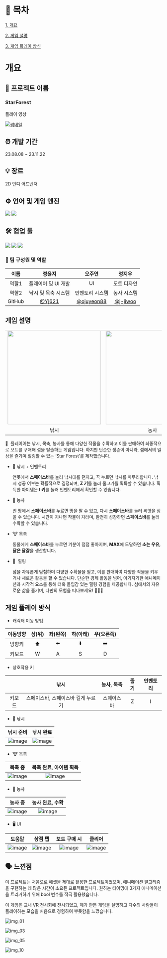 # 📄 목차

[1. 개요](#개요)

[2. 게임 설명](#게임-설명)

[3. 게임 플레이 방식](#게임-플레이-방식)


# 개요

## 📌 프로젝트 이름

### StarForest

플레이 영상

[![썸네일](https://github.com/user-attachments/assets/a70de0ad-9535-46e6-b307-1f61db89e7bf)](https://youtu.be/eCFEe33NQMQ?si=IQGRC9c_R8_SpHUM)

## ⏰ 개발 기간

23.08.08 ~ 23.11.22

## 💡 장르
2D 인디 어드벤쳐

## ⚙️ **언어 및 게임 엔진**

</div>
<img src="https://img.shields.io/badge/Unity-100000?style=for-the-badge&logo=unity&logoColor=white">
<img src="https://img.shields.io/badge/C%23-239120?style=for-the-badge&logo=c-sharp&logoColor=white">

</p>

## 🛠️ **협업 툴**
<img src="https://img.shields.io/badge/Notion-000000?style=for-the-badge&logo=notion&logoColor=white">

<img src="https://img.shields.io/badge/Discord-7289DA?style=for-the-badge&logo=discord&logoColor=white">

<img src="https://img.shields.io/badge/GitHub-100000?style=for-the-badge&logo=github&logoColor=white">


### **🧑 팀 구성원 및 역할**

| 이름 | 정윤지 | 오주연 | 정지우 |  
| :---: | :---: | :---: | :---: |
| 역할1 | 플레이어 및 UI 개발 | UI | 도트 디자인|  
| 역할2 | 낚시 및 목축 시스템 | 인벤토리 시스템 | 농사 시스템 |  
| GitHub |[@Yj621](https://github.com/Yj621) |[@ojuyeon88](https://github.com/ojuyeon88) |[@j-jiwoo](https://github.com/j-jiwoo) |

## 게임 설명
<table>
  <tr>
    <td><img src="https://github.com/Yj621/StarForest/assets/87031282/3f4e9c7b-c37f-4805-9ad3-47f8fc9c1f89" width="300"></td>
    <td><img src="https://github.com/Yj621/StarForest/assets/87031282/6487ecb2-4145-44e0-8fc3-1bcfe5aebdea" width="300"></td>
    <td><img src="https://github.com/Yj621/StarForest/assets/87031282/d8bc1a0a-7f6e-4f96-9cf0-c64880f1acd0" width="300"></td>
  </tr>
  <tr>
    <td align="center">낚시</td>
    <td align="center">농사</td>
    <td align="center">목축</td>
  </tr>
</table>

🌿  플레이어는 낚시, 목축, 농사를 통해 다양한 작물을 수확하고 이를 판매하여 최종적으로 보트를 구매해 섬을 탈출하는 게임입니다. 하지만 단순한 생존이 아니라, 섬에서의 일상을 즐기며 힐링할 수 있는 ‘Star Forest’를 제작했습니다.

- 🎣 낚시 + 인벤토리
  
    연못에서 **스페이스바**를 눌러 낚시대를 던지고, 꾹 누르면 낚시를 마무리합니다. 낚시 성공 여부는 확률적으로 결정되며, **Z 키**를 눌러 물고기를 획득할 수 있습니다.
    획득한 아이템은 **I 키**를 눌러 인벤토리에서 확인할 수 있습니다.

- 🌾 농사
  
    빈 땅에서 **스페이스바**를 누르면 땅을 팔 수 있고, 다시 **스페이스바**를 눌러 씨앗을 심을 수 있습니다.
    시간이 지나면 작물이 자라며, 완전히 성장하면 **스페이스바**를 눌러 수확할 수 있습니다.
    
- 🐮 목축
  
    동물에게 **스페이스바**를 누르면 기분이 점점 좋아지며, **MAX**에 도달하면 **소는 우유, 닭은 달걀**을 생산합니다.

- 🌱  힐링
  
    섬을 자유롭게 탐험하며 다양한 수확물을 얻고, 이를 판매하여 다양한 작물을 키우거나 새로운 활동을 할 수 있습니다.
    단순한 경제 활동을 넘어, 아기자기한 애니메이션과 시각적 요소를 통해 더욱 몰입감 있는 힐링 경험을 제공합니다.
    섬에서의 자유로운 삶을 즐기며, 나만의 모험을 떠나보세요! 🚣‍♂️🌿


## 게임 플레이 방식

- 캐릭터 이동 방법

| 이동방향 | 상(위) | 좌(왼쪽) | 하(아래) | 우(오른쪽) |
| :---: | :---: | :---: | :---: | :---: |
| 방향키 | ⬆️ | ⬅️ | ⬇️ | ➡️ |
| 키보드 | W | A | S | D |

- 상호작용 키

|       | 낚시 | 농사, 목축 | 줍기 | 인벤토리 |
| :---: | :---: | :---: | :---: | :---: |
| 키보드 | 스페이스바, 스페이스바 길게 누르기  | 스페이스바 | Z | I |

- 🎣 낚시

| 낚시 준비 | 낚시 완료 | 
| :---: | :---: | 
| ![image](https://github.com/user-attachments/assets/1c62f8ea-d2b0-4274-bb35-09f5b222104e) | ![image](https://github.com/user-attachments/assets/a24cc234-f675-4dea-975b-292be173654a)|

- 🐮 목축

| 목축 중 | 목축 완료, 아이템 획득 | 
| :---: | :---: | 
| ![image](https://github.com/user-attachments/assets/9a427d3f-7689-4ef3-b410-3b5d064a0780) | ![image](https://github.com/user-attachments/assets/521572a1-7dd8-466f-9c50-17d252537f34)|

- 🌾 농사

| 농사 중 | 농사 완료, 수확 | 
| :---: | :---: | 
| ![image](https://github.com/user-attachments/assets/f7014308-8486-4c0c-b0a5-51b36ddf8743) | ![image](https://github.com/user-attachments/assets/19a53512-7990-4f64-a442-c98930a82114)|

- 🖥️ UI

| 도움말 | 상점 탭 | 보트 구매 시 | 클리어 |  
| :---: | :---: | :---: | :---: | 
| ![image](https://github.com/user-attachments/assets/ffd0437a-cad8-4426-a77f-33f4c7f1138b) |![image](https://github.com/user-attachments/assets/23d595a3-ad5b-444f-aa49-ec10d7344cd5)|![image](https://github.com/user-attachments/assets/5abbea0a-9535-4c64-9ec7-7a8f77c04d32)|![image](https://github.com/user-attachments/assets/124c770f-17a0-459e-9efa-01fdb53a6019)| ![image](https://github.com/user-attachments/assets/fd99afd7-3348-4881-b197-0c9d2332a72e)


## 🗣️ 느낀점


이 프로젝트는 처음으로 에셋을 제대로 활용한 프로젝트이었으며, 애니메이션 알고리즘을 구현하는 데 많은 시간이 소요된 프로젝트입니다. 원하는 타이밍에 3가지 애니메이션을 트리거하기 위해 bool 변수를 적극 활용했습니다. 

이 게임은 교내 VR 전시회에 전시되었고, 제가 만든 게임을 설명하고 다수의 사람들이 플레이하는 모습을 처음으로 경험하여 뿌듯함을 느꼈습니다.


![img_01](https://github.com/Yj621/StarForest/assets/87031282/dccd6b31-210d-4fdc-beca-7d96857c215a)

![img_03](https://github.com/Yj621/StarForest/assets/87031282/e8831f03-ba67-43f6-a8ec-6fd6dd07fead)

![img_05](https://github.com/Yj621/StarForest/assets/87031282/24b0f68d-0d02-41a1-8490-6be602231495)

![img_10](https://github.com/Yj621/StarForest/assets/87031282/4b5300fa-e1dc-4fc0-879a-1ec47b1d5e97)
